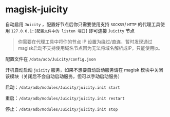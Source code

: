 # magisk-juicity

自动启用 `Juicity` ，配置好节点后你只需要使用支持 `SOCKS5`/ `HTTP` 的代理工具使用 `127.0.0.1:[配置文件中的 listen 端口]` 即可连接 `Juicity` 节点

> 你需要在代理工具中将你的节点 IP 设置为绕过/直连，暂时发现通过magisk启动不支持使用域名节点因为无法将域名解析成IP，只能使用ip。

配置文件在 `/data/adb/Juicity/config.json`

开机自动启动 `juicity` 服务，如果不想要自动启动服务请在 magisk 模块中关闭该模块（关闭后不会自动启动服务，但可以手动启动服务）

启动：`/data/adb/modules/Juicity/juicity.init start`

重启：`/data/adb/modules/Juicity/juicity.init restart`

停止：`/data/adb/modules/Juicity/juicity.init stop`
